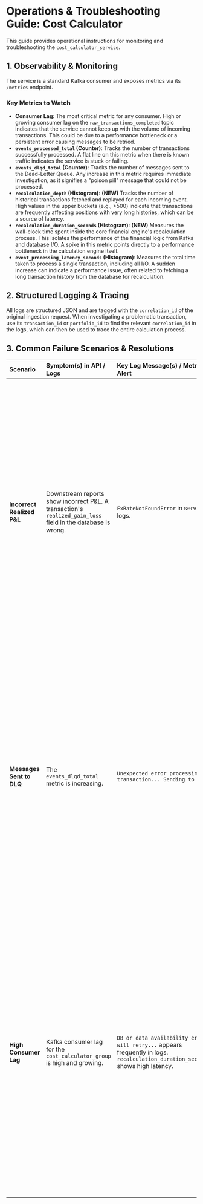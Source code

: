 # Operations & Troubleshooting Guide: Cost Calculator

This guide provides operational instructions for monitoring and troubleshooting the `cost_calculator_service`.

## 1. Observability & Monitoring

The service is a standard Kafka consumer and exposes metrics via its `/metrics` endpoint.

### Key Metrics to Watch

* **Consumer Lag**: The most critical metric for any consumer. High or growing consumer lag on the `raw_transactions_completed` topic indicates that the service cannot keep up with the volume of incoming transactions. This could be due to a performance bottleneck or a persistent error causing messages to be retried.
* **`events_processed_total` (Counter)**: Tracks the number of transactions successfully processed. A flat line on this metric when there is known traffic indicates the service is stuck or failing.
* **`events_dlqd_total` (Counter)**: Tracks the number of messages sent to the Dead-Letter Queue. Any increase in this metric requires immediate investigation, as it signifies a "poison pill" message that could not be processed.
* **`recalculation_depth` (Histogram)**: **(NEW)** Tracks the number of historical transactions fetched and replayed for each incoming event. High values in the upper buckets (e.g., >500) indicate that transactions are frequently affecting positions with very long histories, which can be a source of latency.
* **`recalculation_duration_seconds` (Histogram)**: **(NEW)** Measures the wall-clock time spent inside the core financial engine's recalculation process. This isolates the performance of the financial logic from Kafka and database I/O. A spike in this metric points directly to a performance bottleneck in the calculation engine itself.
* **`event_processing_latency_seconds` (Histogram)**: Measures the total time taken to process a single transaction, including all I/O. A sudden increase can indicate a performance issue, often related to fetching a long transaction history from the database for recalculation.

## 2. Structured Logging & Tracing

All logs are structured JSON and are tagged with the `correlation_id` of the original ingestion request. When investigating a problematic transaction, use its `transaction_id` or `portfolio_id` to find the relevant `correlation_id` in the logs, which can then be used to trace the entire calculation process.

## 3. Common Failure Scenarios & Resolutions

| Scenario                  | Symptom(s) in API / Logs                                                                            | Key Log Message(s) / Metric Alert                                  | Resolution / Action                                                                                                                                                                                                                                                                                                                                                                                                                       |
| :------------------------ | :-------------------------------------------------------------------------------------------------- | :----------------------------------------------------------------- | :---------------------------------------------------------------------------------------------------------------------------------------------------------------------------------------------------------------------------------------------------------------------------------------------------------------------------------------------------------------------------------------------------------------------------------------- |
| **Incorrect Realized P&L** | Downstream reports show incorrect P&L. A transaction's `realized_gain_loss` field in the database is wrong. | `FxRateNotFoundError` in service logs.                             | **Cause:** The most common cause is a missing or incorrect FX rate in the database for either the BUY or SELL date of a dual-currency trade. <br> **Resolution:** Ingest the correct historical FX rate. The service has a built-in retry mechanism for this, but if the data is permanently missing, the message will eventually go to the DLQ. After fixing the data, the message must be replayed from the DLQ.                               |
| **Messages Sent to DLQ** | The `events_dlqd_total` metric is increasing.                                                       | `Unexpected error processing transaction... Sending to DLQ.`       | **Cause:** This indicates a "poison pill" message, likely caused by a bug in the `financial-calculator-engine` or an unexpected data shape that the logic cannot handle (e.g., a `TRANSFER_OUT` for a security with no prior cost basis). <br> **Resolution:** **Escalate to the development team.** Provide the full DLQ message from Kafka, which contains the original message and a detailed error traceback.                     |
| **High Consumer Lag** | Kafka consumer lag for the `cost_calculator_group` is high and growing.                               | `DB or data availability error; will retry...` appears frequently in logs. `recalculation_duration_seconds` shows high latency. | **Cause:** The service is stuck in a retry loop, often due to a transient database issue or a data dependency problem (like a missing portfolio). It could also indicate a performance bottleneck where individual recalculations for positions with very long histories are taking too long. <br> **Resolution:** Check database health and the logs for the root cause of the retries. Use the new metrics to diagnose performance issues. |